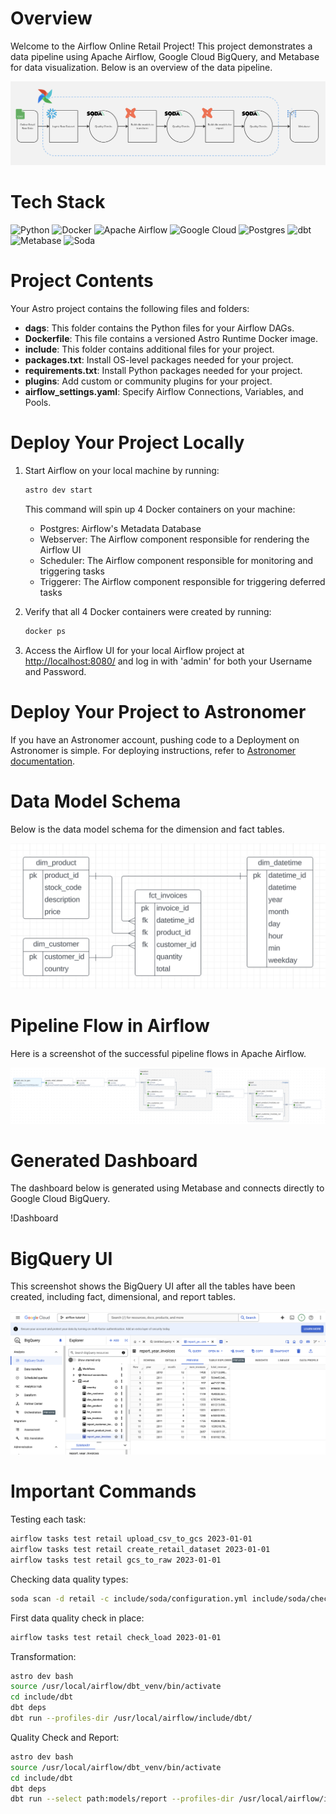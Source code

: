 # Overview

Welcome to the Airflow Online Retail Project! This project demonstrates a data pipeline using Apache Airflow, Google Cloud BigQuery, and Metabase for data visualization. Below is an overview of the data pipeline.

![Pipeline Flow Overview](README%20pictures/pipeline_flow_overview_drawn.png)

# Tech Stack

![Python](https://img.shields.io/badge/python-3670A0?style=for-the-badge&logo=python&logoColor=ffdd54)
![Docker](https://img.shields.io/badge/docker-%230db7ed.svg?style=for-the-badge&logo=docker&logoColor=white)
![Apache Airflow](https://img.shields.io/badge/Apache%20Airflow-017CEE?style=for-the-badge&logo=Apache%20Airflow&logoColor=white)
![Google Cloud](https://img.shields.io/badge/GoogleCloud-%234285F4.svg?style=for-the-badge&logo=google-cloud&logoColor=white)
![Postgres](https://img.shields.io/badge/postgres-%23316192.svg?style=for-the-badge&logo=postgresql&logoColor=white)
![dbt](https://img.shields.io/badge/dbt-FF694B?style=for-the-badge&logo=dbt&logoColor=white)
![Metabase](https://img.shields.io/badge/Metabase-509EE3?style=for-the-badge&logo=metabase&logoColor=fff)
![Soda](https://img.shields.io/badge/Soda-0C344B?style=for-the-badge&logo=soda&logoColor=fff)
# Project Contents

Your Astro project contains the following files and folders:

- **dags**: This folder contains the Python files for your Airflow DAGs.
- **Dockerfile**: This file contains a versioned Astro Runtime Docker image.
- **include**: This folder contains additional files for your project.
- **packages.txt**: Install OS-level packages needed for your project.
- **requirements.txt**: Install Python packages needed for your project.
- **plugins**: Add custom or community plugins for your project.
- **airflow_settings.yaml**: Specify Airflow Connections, Variables, and Pools.

# Deploy Your Project Locally

1. Start Airflow on your local machine by running:
    ```sh
    astro dev start
    ```

    This command will spin up 4 Docker containers on your machine:
    - Postgres: Airflow's Metadata Database
    - Webserver: The Airflow component responsible for rendering the Airflow UI
    - Scheduler: The Airflow component responsible for monitoring and triggering tasks
    - Triggerer: The Airflow component responsible for triggering deferred tasks

2. Verify that all 4 Docker containers were created by running:
    ```sh
    docker ps
    ```

3. Access the Airflow UI for your local Airflow project at [http://localhost:8080/](http://localhost:8080/) and log in with 'admin' for both your Username and Password.

# Deploy Your Project to Astronomer

If you have an Astronomer account, pushing code to a Deployment on Astronomer is simple. For deploying instructions, refer to [Astronomer documentation](https://www.astronomer.io/docs/astro/deploy-code/).

# Data Model Schema

Below is the data model schema for the dimension and fact tables.

![Data Model Schema](README%20pictures/data_model_schema.png)

# Pipeline Flow in Airflow

Here is a screenshot of the successful pipeline flows in Apache Airflow.

![Pipeline Flow Successful](README%20pictures/pipeline_flow_successful_from_airflow.png)

# Generated Dashboard

The dashboard below is generated using Metabase and connects directly to Google Cloud BigQuery.

!Dashboard

# BigQuery UI

This screenshot shows the BigQuery UI after all the tables have been created, including fact, dimensional, and report tables.

![BigQuery UI](README%20pictures/BigQuery_screenshoot.png)

# Important Commands

Testing each task:
```sh
airflow tasks test retail upload_csv_to_gcs 2023-01-01
airflow tasks test retail create_retail_dataset 2023-01-01
airflow tasks test retail gcs_to_raw 2023-01-01
```

Checking data quality types:
```sh
soda scan -d retail -c include/soda/configuration.yml include/soda/checks/sources/raw_invoices.yml
```

First data quality check in place:
```sh
airflow tasks test retail check_load 2023-01-01
```

Transformation:
```sh
astro dev bash
source /usr/local/airflow/dbt_venv/bin/activate
cd include/dbt 
dbt deps
dbt run --profiles-dir /usr/local/airflow/include/dbt/
```

Quality Check and Report:
```sh
astro dev bash
source /usr/local/airflow/dbt_venv/bin/activate
cd include/dbt 
dbt deps
dbt run --select path:models/report --profiles-dir /usr/local/airflow/include/dbt/
```